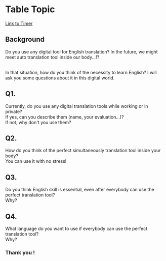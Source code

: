 # Table Topic
<a href="https://tmtimer.calebgrove.com/" target="_blank">Link to Timer</a>

###
## Background
Do you use any digital tool for English translation?
In the future, we might meet auto translation tool inside our body...!? <br><br>

In that situation, how do you think of the necessity to learn English? 
I will ask you some questions about it in this digital world.

### 
## Q1.
Currently, do you use any digital translation tools while working or in private? <br>
If yes, can you describe them (name, your evaluation...)? <br>
If not, why don't you use them?

### 
## Q2.
How do you think of the perfect simultaneously translation tool inside your body? <br>
You can use it with no stress!

### 
## Q3.
Do you think English skill is essential, even after everybody can use the perfect translation tool? <br>
Why?

### 
## Q4.
What language do you want to use if everybody can use the perfect translation tool? <br>
Why?

### Thank you !

